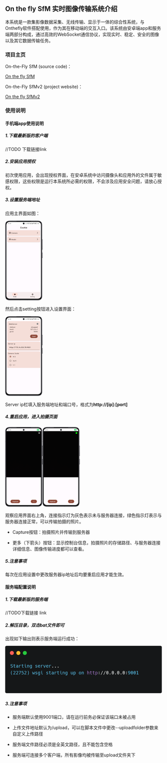 ## On the fly SfM 实时图像传输系统介绍

本系统是一款集影像数据采集、无线传输、显示于一体的综合性系统，与Onthefly软件搭配使用，作为其在移动端的交互入口。该系统由安卓端app和服务端两部分构成，通过高效的WebSocket通信协议，实现实时、稳定、安全的图像以及其它数据传输任务。

### 项目主页

On-the-Fly SfM (source code)：

<a href="https://github.com/RayShark0605/On_the_fly_SfM" title="link">On the fly SfM</a>

On-the-Fly SfMv2 (project website)：

<a href="https://yifeiyu225.github.io/on-the-flySfMv2.github.io " title="link">On the fly SfMv2</a>



### 使用说明



#### 手机端app使用说明

##### 1.下载最新版的客户端

//TODO 下载链接link



##### 2.安装应用授权

初次使用应用，会出现授权界面，在安卓系统中访问摄像头和应用外的文件属于敏感权限，这些权限是运行本系统所必需的权限，不会涉及应用安全问题，请放心授权。



##### 3.设置服务端地址

应用主界面如图：

<img src="_static\images\1714048336125.png" alt="1714048336125" style="zoom: 25%;" />

然后点击setting按钮进入设置界面：

<img src="_static\images\1714048336121.png" alt="1714048336121" style="zoom:25%;" />

Server ip栏填入服务端地址和端口号，格式为**http://[ip]:[port]**



##### 4.重启应用，进入拍摄页面

<img src="_static\images\1714048336114.png" alt="1714048336114" style="zoom:25%;" /><img src="_static\images\1714048336105.png" alt="1714048336105" style="zoom:25%;" />

观察应用界面右上角，连接指示灯为灰色表示未与服务器连接，绿色指示灯表示与服务器连接正常，可以传输拍摄的照片。

 

- Capture按钮：拍摄照片并传输到服务器

- 更多（下箭头）按钮：显示控制台信息，拍摄照片的存储路径、与服务器连接详细信息、图像传输进度都可以查看。



##### 5.注意事项

每次在应用设置中更改服务器ip地址后均要重启应用才能生效。



#### 服务端配置说明

##### 1.下载最新版的服务端

//TODO下载链接 link

 

##### 2.解压目录，双击bat文件即可

出现如下输出则表示服务端运行成功：

<img src="_static\images\20240426115953047.png" alt="20240426115953047" style="zoom:100%;" />

##### 3.注意事项

- 服务端默认使用9001端口，请在运行前务必保证该端口未被占用

- 上传文件地址默认为/upload，可以在脚本文件中更改--uploadfolder参数来自定义上传路径

- 服务端文件路径必须是全英文路径，且不能包含空格

- 服务端可连接多个客户端，所有影像均被传输至upload文件夹下